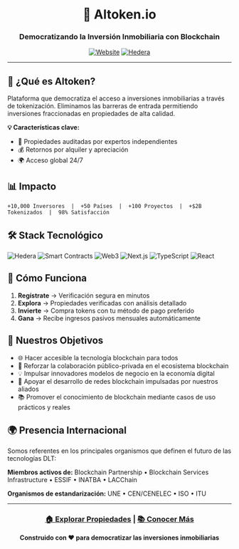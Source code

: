 <div align="center">

# 🏢 Altoken.io

### Democratizando la Inversión Inmobiliaria con Blockchain

[![Website](https://img.shields.io/badge/🌐-altoken.io-blue?style=for-the-badge)](https://altoken-io.vercel.app/)
[![Hedera](https://img.shields.io/badge/Powered%20by-Hedera-purple?style=for-the-badge)](https://hedera.com)


</div>

---

## 🎯 ¿Qué es Altoken?

Plataforma que democratiza el acceso a inversiones inmobiliarias a través de tokenización. Eliminamos las barreras de entrada permitiendo inversiones fraccionadas en propiedades de alta calidad.

**💡 Características clave:**
- 🔐 Propiedades auditadas por expertos independientes
- 💰 Retornos por alquiler y apreciación
- 🌍 Acceso global 24/7

## 📊 Impacto

```
+10,000 Inversores  |  +50 Países  |  +100 Proyectos  |  +$2B Tokenizados  |  98% Satisfacción
```

## 🛠️ Stack Tecnológico

![Hedera](https://img.shields.io/badge/Hedera-Hashgraph-purple?style=flat-square)
![Smart Contracts](https://img.shields.io/badge/Smart-Contracts-green?style=flat-square)
![Web3](https://img.shields.io/badge/Web3-Enabled-orange?style=flat-square)
![Next.js](https://img.shields.io/badge/Next.js-Framework-black?style=flat-square&logo=next.js)
![TypeScript](https://img.shields.io/badge/TypeScript-Code-blue?style=flat-square&logo=typescript)
![React](https://img.shields.io/badge/React-UI-blue?style=flat-square&logo=react)

## 🚀 Cómo Funciona

1. **Regístrate** → Verificación segura en minutos
2. **Explora** → Propiedades verificadas con análisis detallado
3. **Invierte** → Compra tokens con tu método de pago preferido
4. **Gana** → Recibe ingresos pasivos mensuales automáticamente

## 🎯 Nuestros Objetivos

- 🌐 Hacer accesible la tecnología blockchain para todos
- 🤝 Reforzar la colaboración público-privada en el ecosistema blockchain
- 💡 Impulsar innovadores modelos de negocio en la economía digital
- 🔗 Apoyar el desarrollo de redes blockchain impulsadas por nuestros aliados
- 📚 Promover el conocimiento de blockchain mediante casos de uso prácticos y reales

## 🌍 Presencia Internacional

Somos referentes en los principales organismos que definen el futuro de las tecnologías DLT:

**Miembros activos de:** Blockchain Partnership • Blockchain Services Infrastructure • ESSIF • INATBA • LACChain

**Organismos de estandarización:** UNE • CEN/CENELEC • ISO • ITU

---

<div align="center">

### [🏠 Explorar Propiedades](https://altoken-io.vercel.app/marketplace) | [📚 Conocer Más](https://altoken-io.vercel.app/)

**Construido con ❤️ para democratizar las inversiones inmobiliarias**

</div>
